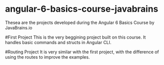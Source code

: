 # angular-6-basics-course-javabrains
Thesea are the projects developed during the Angular 6 Basics Course by JavaBrains.io

#First Project
This is the very beggining project built on this course. It handles basic commands and structs in Angular CLI.

#Routing Project
It is very similar with the first project, with the difference of using the routes to improve the examples.
